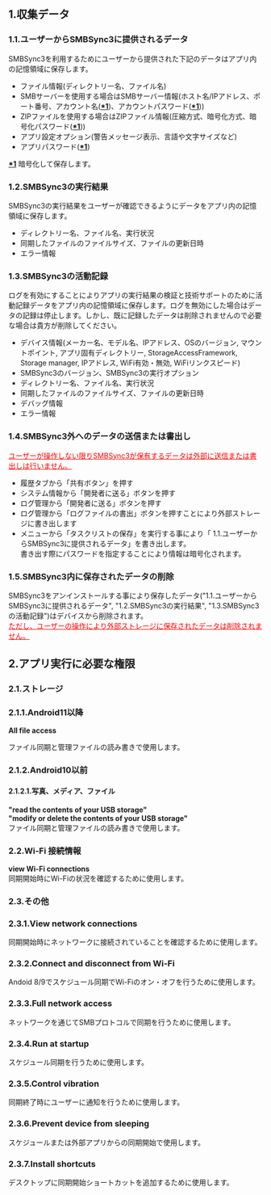 ## 1.収集データ  
### 1.1.ユーザーからSMBSync3に提供されるデータ  

SMBSync3を利用するためにユーザーから提供された下記のデータはアプリ内の記憶領域に保存します。  

- ファイル情報(ディレクトリー名、ファイル名)  
- SMBサーバーを使用する場合はSMBサーバー情報(ホスト名/IPアドレス、ポート番号、アカウント名(**<u>\*1</u>**)、アカウントパスワード(**<u>\*1</u>**))  
- ZIPファイルを使用する場合はZIPファイル情報(圧縮方式、暗号化方式、暗号化パスワード(**<u>\*1</u>**))  
- アプリ設定オプション(警告メッセージ表示、言語や文字サイズなど)  
- アプリパスワード(**<u>\*1</u>**)  

**<u>\*1</u>** 暗号化して保存します。  

### 1.2.SMBSync3の実行結果  

SMBSync3の実行結果をユーザーが確認できるようにデータをアプリ内の記憶領域に保存します。  

- ディレクトリー名、ファイル名、実行状況  
- 同期したファイルのファイルサイズ、ファイルの更新日時  
- エラー情報  

### 1.3.SMBSync3の活動記録  

ログを有効にすることによりアプリの実行結果の検証と技術サポートのために活動記録データをアプリ内の記憶領域に保存します。ログを無効にした場合はデータの記録は停止します。しかし、既に記録したデータは削除されませんので必要な場合は貴方が削除してください。  

- デバイス情報(メーカー名、モデル名、IPアドレス、OSのバージョン, マウントポイント, アプリ固有ディレクトリー, StorageAccessFramework, Storage manager, IPアドレス, WiFi有効・無効, WiFiリンクスピード)  
- SMBSync3のバージョン、SMBSync3の実行オプション  
- ディレクトリー名、ファイル名、実行状況  
- 同期したファイルのファイルサイズ、ファイルの更新日時  
- デバッグ情報  
- エラー情報  

### 1.4.SMBSync3外へのデータの送信または書出し  

<span style="color: red;"><u>ユーザーが操作しない限りSMBSync3が保有するデータは外部に送信または書出しは行いません。</u></span>  

- 履歴タブから「共有ボタン」を押す  
- システム情報から「開発者に送る」ボタンを押す  
- ログ管理から「開発者に送る」ボタンを押す  
- ログ管理から「ログファイルの書出」ボタンを押すことにより外部ストレージに書き出します  
- メニューから「タスクリストの保存」を実行する事により「 1.1.ユーザーからSMBSync3に提供されるデータ」を書き出します。  
書き出す際にパスワードを指定することにより情報は暗号化されます。  

### 1.5.SMBSync3内に保存されたデータの削除  

SMBSync3をアンインストールする事により保存したデータ("1.1.ユーザーからSMBSync3に提供されるデータ", "1.2.SMBSync3の実行結果", "1.3.SMBSync3の活動記録")はデバイスから削除されます。  
<span style="color: red; "><u>ただし、ユーザーの操作により外部ストレージに保存されたデータは削除されません。</u></span>  

## 2.アプリ実行に必要な権限  

### 2.1.ストレージ  

### 2.1.1.Android11以降  
**All file access**  

ファイル同期と管理ファイルの読み書きで使用します。  

### 2.1.2.Android10以前  

#### 2.1.2.1.写真、メディア、ファイル  
**"read the contents of your USB storage"**  
**"modify or delete the contents of your USB storage"**  
ファイル同期と管理ファイルの読み書きで使用します。  

### 2.2.Wi-Fi 接続情報  
**view Wi-Fi connections**  
同期開始時にWi-Fiの状況を確認するために使用します。  

### 2.3.その他  
### 2.3.1.View network connections  
同期開始時にネットワークに接続されていることを確認するために使用します。  
### 2.3.2.Connect and disconnect from Wi-Fi  
Andoid 8/9でスケジュール同期でWi-Fiのオン・オフを行うために使用します。  
### 2.3.3.Full network access  
ネットワークを通じてSMBプロトコルで同期を行うために使用します。  
### 2.3.4.Run at startup  
スケジュール同期を行うために使用します。  
### 2.3.5.Control vibration  
同期終了時にユーザーに通知を行うために使用します。  
### 2.3.6.Prevent device from sleeping  
スケジュールまたは外部アプリからの同期開始で使用します。  
### 2.3.7.Install shortcuts  
デスクトップに同期開始ショートカットを追加するために使用します。  
